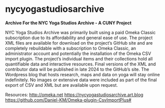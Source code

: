 # nycyogastudiosarchive
**Archive For the NYC Yoga Studios Archive - A CUNY Project**

NYC Yoga Studios Archive was primarily built using a paid Omeka Classic subscription due to its affordability and general ease of use. The project XML files are available for download on the project’s GitHub site and are completely rebuildable with a subscription to Omeka Classic, an administrator account and potentially the installation of the Omeka CSV import plugin. The project’s individual items and their collections hold all quantifiable data and interactive resources. Final versions of the XML and contributor data will be published in late 2024 to the GitHub’s site. The Wordpress blog that hosts research, maps and data on yoga will stay online indefinitely. No images or extensive data were included as part of the final export of CSV and XML but are available upon request.

Resources:
http://omeka.net 
https://nycyogastudiosarchive.art.blog 
https://github.com/Daniel-KM/Omeka-plugin-CsvImportPlus#
